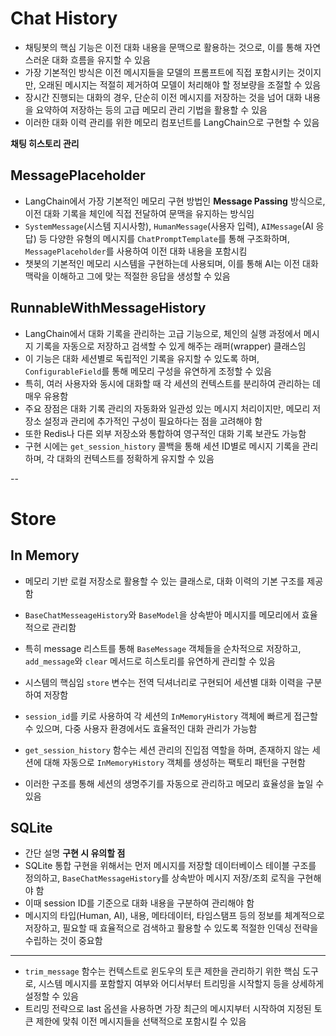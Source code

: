 # Chat History

- 채팅봇의 핵심 기능은 이전 대화 내용을 문맥으로 활용하는 것으로, 이를 통해 자연스러운 대화 흐름을 유지할 수 있음
- 가장 기본적인 방식은 이전 메시지들을 모델의 프롬프트에 직접 포함시키는 것이지만, 오래된 메시지는 적절히 제거하여 모델이 처리해야 할 정보량을 조절할 수 있음
- 장시간 진행되는 대화의 경우, 단순히 이전 메시지를 저장하는 것을 넘어 대화 내용을 요약하여 저장하는 등의 고급 메모리 관리 기법을 활용할 수 있음
- 이러한 대화 이력 관리를 위한 메모리 컴포넌트를 LangChain으로 구현할 수 있음

**채팅 히스토리 관리**




## MessagePlaceholder

- LangChain에서 가장 기본적인 메모리 구현 방법인 **Message Passing** 방식으로, 이전 대화 기록을 체인에 직접 전달하여 문맥을 유지하는 방식임
- `SystemMessage`(시스템 지시사항), `HumanMessage`(사용자 입력), `AIMessage`(AI 응답) 등 다양한 유형의 메시지를 `ChatPromptTemplate`를 통해 구조화하며,  `MessagePlaceholder`를 사용하여 이전 대화 내용을 포함시킴
- 챗봇의 기본적인 메모리 시스템을 구현하는데 사용되며, 이를 통해 AI는 이전 대화 맥락을 이해하고 그에 맞는 적절한 응답을 생성할 수 있음

## RunnableWithMessageHistory

- LangChain에서 대화 기록을 관리하는 고급 기능으로, 체인의 실행 과정에서 메시지 기록을 자동으로 저장하고 검색할 수 있게 해주는 래퍼(wrapper) 클래스임
- 이 기능은 대화 세션별로 독립적인 기록을 유지할 수 있도록 하며, `ConfigurableField`를 통해 메모리 구성을 유연하게 조정할 수 있음
- 특히, 여러 사용자와 동시에 대화할 때 각 세션의 컨텍스트를 분리하여 관리하는 데 매우 유용함
- 주요 장점은 대화 기록 관리의 자동화와 일관성 있는 메시지 처리이지만, 메모리 저장소 설정과 관리에 추가적인 구성이 필요하다는 점을 고려해야 함
- 또한 Redis나 다른 외부 저장소와 통합하여 영구적인 대화 기록 보관도 가능함
- 구현 시에는 `get_session_history` 콜백을 통해 세션 ID별로 메시지 기록을 관리하며, 각 대화의 컨텍스트를 정확하게 유지할 수 있음

--

# Store

## In Memory

- 메모리 기반 로컬 저장소로 활용할 수 있는 클래스로, 대화 이력의 기본 구조를 제공함
- `BaseChatMesseageHistory`와 `BaseModel`을 상속받아 메시지를 메모리에서 효율적으로 관리함
- 특히 message 리스트를 통해 `BaseMessage` 객체들을 순차적으로 저장하고, `add_message`와 `clear` 메서드로 히스토리를 유연하게 관리할 수 있음

- 시스템의 핵심임 `store` 변수는 전역 딕셔너리로 구현되어 세션별 대화 이력을 구분하여 저장함
- `session_id`를 키로 사용하여 각 세션의 `InMemoryHistory` 객체에 빠르게 접근할 수 있으며, 다중 사용자 환경에서도 효율적인 대화 관리가 가능함

- `get_session_history` 함수는 세션 관리의 진입점 역할을 하며, 존재하지 않는 세션에 대해 자동으로 `InMemoryHistory` 객체를 생성하는 팩토리 패턴을 구현함
- 이러한 구조를 통해 세션의 생명주기를 자동으로 관리하고 메모리 효율성을 높일 수 있음

## SQLite

- 간단 설명
**구현 시 유의할 점**
- SQLite 통합 구현을 위해서는 먼저 메시지를 저장할 데이터베이스 테이블 구조를 정의하고, `BaseChatMessageHistory`를 상속받아 메시지 저장/조회 로직을 구현해야 함
- 이때 session ID를 기준으로 대화 내용을 구분하여 관리해야 함
- 메시지의 타입(Human, AI), 내용, 메타데이터, 타임스탬프 등의 정보를 체계적으로 저장하고, 필요할 때 효율적으로 검색하고 활용할 수 있도록 적절한 인덱싱 전략을 수립하는 것이 중요함


---
- `trim_message` 함수는 컨텍스트로 윈도우의 토큰 제한을 관리하기 위한 핵심 도구로, 시스템 메시지를 포함할지 여부와 어디서부터 트리밍을 시작할지 등을 상세하게 설정할 수 있음
- 트리밍 전략으로 last 옵션을 사용하면 가장 최근의 메시지부터 시작하여 지정된 토큰 제한에 맞춰 이전 메시지들을 선택적으로 포함시킬 수 있음
